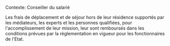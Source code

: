 Contexte: Conseiller du salarié

Les frais de déplacement et de séjour hors de leur résidence supportés par les médiateurs, les experts et les personnes qualifiées, pour l'accomplissement de leur mission, leur sont remboursés dans les conditions prévues par la réglementation en vigueur pour les fonctionnaires de l'Etat.